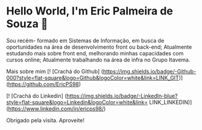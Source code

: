 # Hello World, I'm Eric Palmeira de Souza  👋

Sou recém- formado em Sistemas de Informação, em busca de oportunidades na área de desenvolvimento front ou back-end;
Atualmente estudando mais sobre front end, melhorando minhas capacidades com cursos online;
Atualmente trabalhando na área de infra no Grupo Itavema.

Mais sobre mim
[! [Crachá do Github] (https://img.shields.io/badge/-Github-000?style=flat-square&logo=Github&logoColor=white&link=LINK_GIT)] (https://github.com/EricPS98)‎

‎[! [Crachá do Linkedin] (https://img.shields.io/badge/-LinkedIn-blue?style=flat-square&logo=Linkedin&logoColor=white&link= LINK_LINKEDIN)] (https://www.linkedin.com/in/ericps98/)‎


Obrigado pela visita.
Aproveite! 
